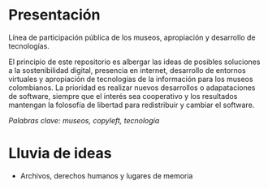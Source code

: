 # Presentación

Línea de participación pública de los museos, apropiación y desarrollo de tecnologías.

El principio de este repositorio es albergar las ideas de posibles soluciones a la sostenibilidad digital, presencia en internet, desarrollo de entornos virtuales y apropiación de tecnologías de la información para los museos colombianos. La prioridad es realizar nuevos desarrollos o adapataciones de software, siempre que el interés sea cooperativo y los resultados mantengan la folosofía de libertad para redistribuir y cambiar el software.

_Palabras clave: museos, copyleft, tecnología_

# Lluvia de ideas

- Archivos, derechos humanos y lugares de memoria
